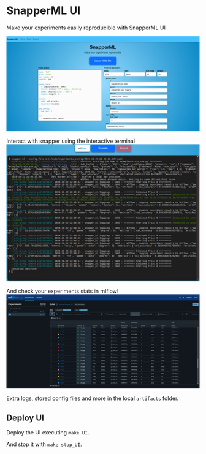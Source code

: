 # SnapperML UI

Make your experiments easily reproducible with SnapperML UI

![](../../docs/assets/UI.png)

Interact with snapper using the interactive terminal
![](../../docs/assets/terminal.png)

And check your experiments stats in mlflow!
![](../../docs/assets/mlflow.png)

Extra logs, stored config files and more in the local `artifacts` folder.

## Deploy UI

Deploy the UI executing `make UI`.

And stop it with `make stop_UI`.
